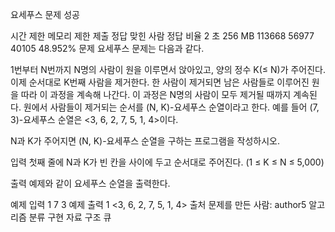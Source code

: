 요세푸스 문제 성공

시간 제한	메모리 제한	제출	정답	맞힌 사람	정답 비율
2 초	256 MB	113668	56977	40105	48.952%
문제
요세푸스 문제는 다음과 같다.

1번부터 N번까지 N명의 사람이 원을 이루면서 앉아있고, 양의 정수 K(≤ N)가 주어진다. 이제 순서대로 K번째 사람을 제거한다. 한 사람이 제거되면 남은 사람들로 이루어진 원을 따라 이 과정을 계속해 나간다. 이 과정은 N명의 사람이 모두 제거될 때까지 계속된다. 원에서 사람들이 제거되는 순서를 (N, K)-요세푸스 순열이라고 한다. 예를 들어 (7, 3)-요세푸스 순열은 <3, 6, 2, 7, 5, 1, 4>이다.

N과 K가 주어지면 (N, K)-요세푸스 순열을 구하는 프로그램을 작성하시오.

입력
첫째 줄에 N과 K가 빈 칸을 사이에 두고 순서대로 주어진다. (1 ≤ K ≤ N ≤ 5,000)

출력
예제와 같이 요세푸스 순열을 출력한다.

예제 입력 1
7 3
예제 출력 1
<3, 6, 2, 7, 5, 1, 4>
출처
문제를 만든 사람: author5
알고리즘 분류
구현
자료 구조
큐